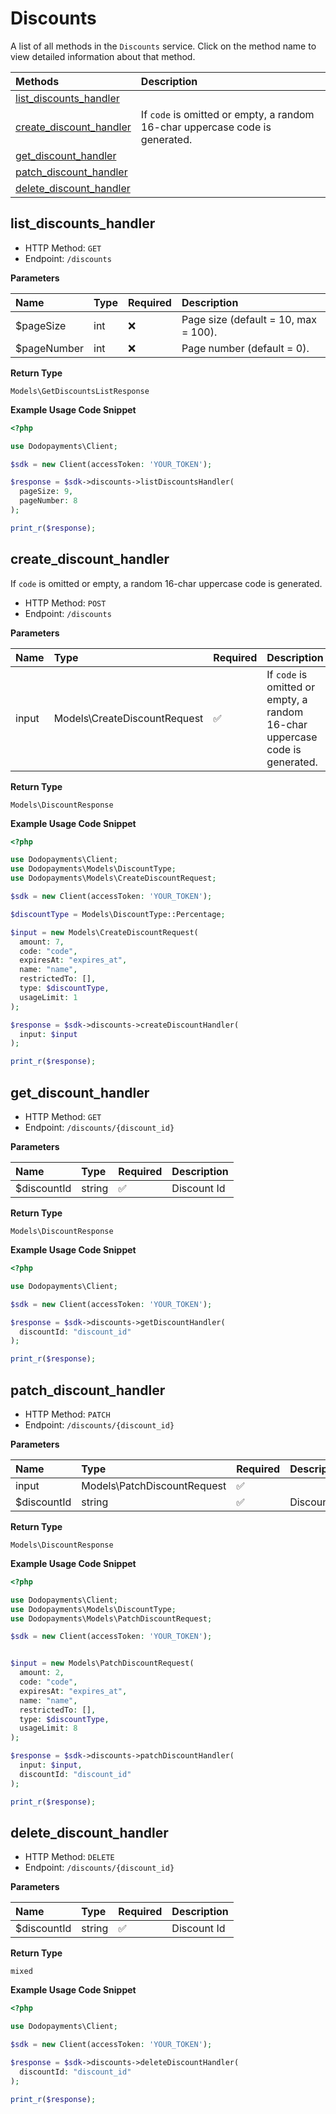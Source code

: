 # Discounts

A list of all methods in the `Discounts` service. Click on the method name to view detailed information about that method.

| Methods | Description |
| :------ | :---------- |
|[list_discounts_handler](#list_discounts_handler)|  |
|[create_discount_handler](#create_discount_handler)| If `code` is omitted or empty, a random 16-char uppercase code is generated. |
|[get_discount_handler](#get_discount_handler)|  |
|[patch_discount_handler](#patch_discount_handler)|  |
|[delete_discount_handler](#delete_discount_handler)|  |

## list_discounts_handler


- HTTP Method: `GET`
- Endpoint: `/discounts`

**Parameters**

| Name    | Type| Required | Description |
| :-------- | :----------| :----------| :----------|
| $pageSize | int | ❌ | Page size (default = 10, max = 100). |
| $pageNumber | int | ❌ | Page number (default = 0). |

**Return Type**

`Models\GetDiscountsListResponse`

**Example Usage Code Snippet**
```php
<?php

use Dodopayments\Client;

$sdk = new Client(accessToken: 'YOUR_TOKEN');

$response = $sdk->discounts->listDiscountsHandler(
  pageSize: 9,
  pageNumber: 8
);

print_r($response);
```

## create_discount_handler

If `code` is omitted or empty, a random 16-char uppercase code is generated.


- HTTP Method: `POST`
- Endpoint: `/discounts`

**Parameters**

| Name    | Type| Required | Description |
| :-------- | :----------| :----------| :----------|
| input | Models\CreateDiscountRequest | ✅ | If `code` is omitted or empty, a random 16-char uppercase code is generated. |

**Return Type**

`Models\DiscountResponse`

**Example Usage Code Snippet**
```php
<?php

use Dodopayments\Client;
use Dodopayments\Models\DiscountType;
use Dodopayments\Models\CreateDiscountRequest;

$sdk = new Client(accessToken: 'YOUR_TOKEN');

$discountType = Models\DiscountType::Percentage;

$input = new Models\CreateDiscountRequest(
  amount: 7,
  code: "code",
  expiresAt: "expires_at",
  name: "name",
  restrictedTo: [],
  type: $discountType,
  usageLimit: 1
);

$response = $sdk->discounts->createDiscountHandler(
  input: $input
);

print_r($response);
```

## get_discount_handler


- HTTP Method: `GET`
- Endpoint: `/discounts/{discount_id}`

**Parameters**

| Name    | Type| Required | Description |
| :-------- | :----------| :----------| :----------|
| $discountId | string | ✅ | Discount Id |

**Return Type**

`Models\DiscountResponse`

**Example Usage Code Snippet**
```php
<?php

use Dodopayments\Client;

$sdk = new Client(accessToken: 'YOUR_TOKEN');

$response = $sdk->discounts->getDiscountHandler(
  discountId: "discount_id"
);

print_r($response);
```

## patch_discount_handler


- HTTP Method: `PATCH`
- Endpoint: `/discounts/{discount_id}`

**Parameters**

| Name    | Type| Required | Description |
| :-------- | :----------| :----------| :----------|
| input | Models\PatchDiscountRequest | ✅ |  |
| $discountId | string | ✅ | Discount Id |

**Return Type**

`Models\DiscountResponse`

**Example Usage Code Snippet**
```php
<?php

use Dodopayments\Client;
use Dodopayments\Models\DiscountType;
use Dodopayments\Models\PatchDiscountRequest;

$sdk = new Client(accessToken: 'YOUR_TOKEN');


$input = new Models\PatchDiscountRequest(
  amount: 2,
  code: "code",
  expiresAt: "expires_at",
  name: "name",
  restrictedTo: [],
  type: $discountType,
  usageLimit: 8
);

$response = $sdk->discounts->patchDiscountHandler(
  input: $input,
  discountId: "discount_id"
);

print_r($response);
```

## delete_discount_handler


- HTTP Method: `DELETE`
- Endpoint: `/discounts/{discount_id}`

**Parameters**

| Name    | Type| Required | Description |
| :-------- | :----------| :----------| :----------|
| $discountId | string | ✅ | Discount Id |

**Return Type**

`mixed`

**Example Usage Code Snippet**
```php
<?php

use Dodopayments\Client;

$sdk = new Client(accessToken: 'YOUR_TOKEN');

$response = $sdk->discounts->deleteDiscountHandler(
  discountId: "discount_id"
);

print_r($response);
```




<!-- This file was generated by liblab | https://liblab.com/ -->